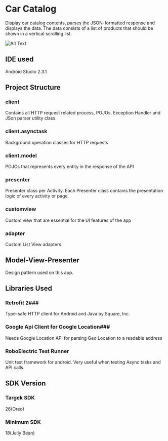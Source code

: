 # Car Catalog
Display car catalog contents, parses the JSON-formatted response and displays the data. The data consists
of a list of products that should be shown in a vertical scrolling list. 

![Alt Text](https://media.giphy.com/media/8OPiRwvkPKyFPc9XCr/giphy.gif)

## IDE used ##
Android Studio 2.3.1

## Project Structure ##

### client ###
Contains all HTTP request related process, POJOs, Exception Handler and JSon parser utility class.

### client.asynctask ###
Background operation classes for HTTP requests

### client.model ###
POJOs that represents every entity in the response of the API

### presenter ###
Presenter class per Activity. Each Presenter class contains the presentation logic of every activity or page.

### customview ###
Custom view that are essential for the UI features of the app

### adapter ###
Custom List View adapters

## Model-View-Presenter ##
Design pattern used on this app.

## Libraries Used ##

### Retrofit 2###
Type-safe HTTP client for Android and Java by Square, Inc.

### Google Api Client for Google Location###
Needs Google Location API for parsing Geo Location to a readable address

### RoboElectric Test Runner ###
Unit test framework for android. Very useful when testing Async tasks and API calls.

## SDK Version ##

### Targek SDK ###
26(Oreo)

### Minimum SDK ###
18(Jelly Bean)

